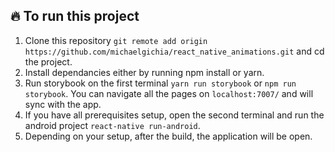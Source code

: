 ## :fire: To run this project

1. Clone this repository `git remote add origin https://github.com/michaelgichia/react_native_animations.git` and cd the project.
2. Install dependancies either by running npm install or yarn.
3. Run storybook on the first terminal `yarn run storybook` or `npm run storybook`. You can navigate all the pages on `localhost:7007/` and will sync with the app.
4. If you have all prerequisites setup, open the second terminal and run the android project `react-native run-android`.
5. Depending on your setup, after the build, the application will be open.
